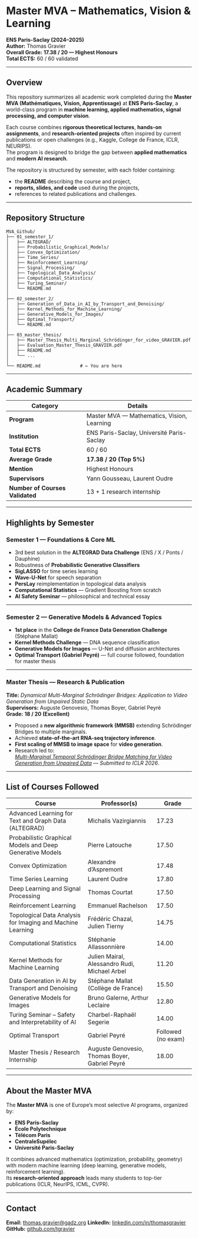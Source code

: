 # Master MVA – Mathematics, Vision & Learning  
**ENS Paris-Saclay (2024–2025)**  
**Author:** Thomas Gravier  
**Overall Grade:** **17.38 / 20 — Highest Honours**  
**Total ECTS:** 60 / 60 validated  


---

## Overview

This repository summarizes all academic work completed during the **Master MVA (Mathématiques, Vision, Apprentissage)** at **ENS Paris-Saclay**, a world-class program in **machine learning, applied mathematics, signal processing, and computer vision**.

Each course combines **rigorous theoretical lectures**, **hands-on assignments**, and **research-oriented projects** often inspired by current publications or open challenges (e.g., Kaggle, College de France, ICLR, NEURIPS).  
The program is designed to bridge the gap between **applied mathematics** and **modern AI research**.

The repository is structured by semester, with each folder containing:
- the **README** describing the course and project,
- **reports, slides, and code** used during the projects,
- references to related publications and challenges.

---

## Repository Structure

```
MVA_Github/
├── 01_semester_1/          
│   ├── ALTEGRAD/
│   ├── Probabilistic_Graphical_Models/
│   ├── Convex_Optimization/
│   ├── Time_Series/
│   ├── Reinforcement_Learning/
│   ├── Signal_Processing/
│   ├── Topological_Data_Analysis/
│   ├── Computational_Statistics/
│   ├── Turing_Seminar/
│   └── README.md
│
├── 02_semester_2/          
│   ├── Generation_of_Data_in_AI_by_Transport_and_Denoising/
│   ├── Kernel_Methods_for_Machine_Learning/
│   ├── Generative_Models_for_Images/
│   ├── Optimal_Transport/
│   └── README.md
│
├── 03_master_thesis/       
│   ├── Master_Thesis_Multi_Marginal_Schrödinger_for_video_GRAVIER.pdf
│   ├── Evaluation_Master_Thesis_GRAVIER.pdf
│   ├── README.md
│   └── ...
│
└── README.md               # ← You are here
```

---

## Academic Summary

| Category | Details |
|-----------|----------|
| **Program** | Master MVA — Mathematics, Vision, Learning |
| **Institution** | ENS Paris-Saclay, Université Paris-Saclay |
| **Total ECTS** | 60 / 60 |
| **Average Grade** | **17.38 / 20 (Top 5%)** |
| **Mention** | Highest Honours |
| **Supervisors** | Yann Gousseau, Laurent Oudre |
| **Number of Courses Validated** | 13 + 1 research internship |

---

## Highlights by Semester

### Semester 1 — Foundations & Core ML  
- 3rd best solution in the **ALTEGRAD Data Challenge** (ENS / X / Ponts / Dauphine)  
- Robustness of **Probabilistic Generative Classifiers**  
- **SigLASSO** for time series learning  
- **Wave-U-Net** for speech separation  
- **PersLay** reimplementation in topological data analysis  
- **Computational Statistics** — Gradient Boosting from scratch  
- **AI Safety Seminar** — philosophical and technical essay  



---

### Semester 2 — Generative Models & Advanced Topics  
- **1st place** in the **College de France Data Generation Challenge** (Stéphane Mallat)  
- **Kernel Methods Challenge** — DNA sequence classification  
- **Generative Models for Images** — U-Net and diffusion architectures  
- **Optimal Transport (Gabriel Peyré)** — full course followed, foundation for master thesis  



---

### Master Thesis — Research & Publication  
**Title:** *Dynamical Multi-Marginal Schrödinger Bridges: Application to Video Generation from Unpaired Static Data*  
**Supervisors:** Auguste Genovesio, Thomas Boyer, Gabriel Peyré  
**Grade:** **18 / 20 (Excellent)**  

- Proposed a **new algorithmic framework (MMSB)** extending Schrödinger Bridges to multiple marginals.  
- Achieved **state-of-the-art RNA-seq trajectory inference**.  
- **First scaling of MMSB to image space** for **video generation**.  
- Research led to:  
  [*Multi-Marginal Temporal Schrödinger Bridge Matching for Video Generation from Unpaired Data*](https://arxiv.org/pdf/2510.01894) — *Submitted to ICLR 2026*.

---

## List of Courses Followed

| Course | Professor(s) | Grade |
|--------|---------------|-------|
| Advanced Learning for Text and Graph Data (ALTEGRAD) | Michalis Vazirgiannis | 17.23 |
| Probabilistic Graphical Models and Deep Generative Models | Pierre Latouche | 17.50 |
| Convex Optimization | Alexandre d’Aspremont | 17.48 |
| Time Series Learning | Laurent Oudre | 17.80 |
| Deep Learning and Signal Processing | Thomas Courtat | 17.50 |
| Reinforcement Learning | Emmanuel Rachelson | 17.50 |
| Topological Data Analysis for Imaging and Machine Learning | Frédéric Chazal, Julien Tierny | 14.75 |
| Computational Statistics | Stéphanie Allassonnière | 14.00 |
| Kernel Methods for Machine Learning | Julien Mairal, Alessandro Rudi, Michael Arbel | 11.20 |
| Data Generation in AI by Transport and Denoising | Stéphane Mallat (Collège de France) | 15.50 |
| Generative Models for Images | Bruno Galerne, Arthur Leclaire | 12.80 |
| Turing Seminar – Safety and Interpretability of AI | Charbel-Raphaël Segerie | 14.00 |
| Optimal Transport | Gabriel Peyré | Followed (no exam) |
| Master Thesis / Research Internship | Auguste Genovesio, Thomas Boyer, Gabriel Peyré | 18.00 |

---

## About the Master MVA

The **Master MVA** is one of Europe’s most selective AI programs, organized by:
- **ENS Paris-Saclay**
- **École Polytechnique**
- **Télécom Paris**
- **CentraleSupélec**
- **Université Paris-Saclay**

It combines advanced mathematics (optimization, probability, geometry) with modern machine learning (deep learning, generative models, reinforcement learning).  
Its **research-oriented approach** leads many students to top-tier publications (ICLR, NeurIPS, ICML, CVPR).

---

## Contact  

**Email:** thomas.gravier@gadz.org
**LinkedIn:** [linkedin.com/in/thomasgravier](https://linkedin.com/in/thomasgravier)  
**GitHub:** [github.com/tgravier](https://github.com/tgravier)  
